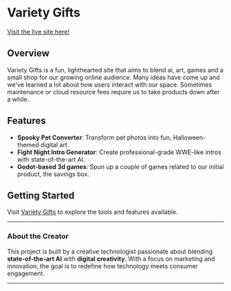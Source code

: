 # Variety Gifts

[Visit the live site here!](https://www.variety.gifts)

## Overview
Variety Gifts is a fun, lighthearted site that aims to blend ai, art, games and a small shop for our growing online audience. Many ideas have come up and we've learned a lot about how users interact with our space. Sometimes maintenance or cloud resource fees require us to take products down after a while.

## Features
- **Spooky Pet Converter**: Transform pet photos into fun, Halloween-themed digital art.
- **Fight Night Intro Generator**: Create professional-grade WWE-like intros with state-of-the-art AI.
- **Godot-based 3d games**: Spun up a couple of games related to our initial product, the savings box.

## Getting Started
Visit [Variety Gifts](https://www.variety.gifts) to explore the tools and features available.

---

### About the Creator
This project is built by a creative technologist passionate about blending **state-of-the-art AI** with **digital creativity**. With a focus on marketing and innovation, the goal is to redefine how technology meets consumer engagement.

---
